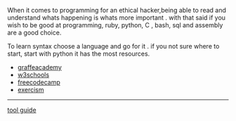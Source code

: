 When it comes to programming for an ethical hacker,being able to read and understand whats happening is whats more important .
with that said if you wish to be good at programming, ruby,  python, C , bash, sql and assembly are a good choice. 

To learn syntax choose a language and go for it . if you not sure where to start, start with python it has the most resources.

- [graffeacademy](https://www.giraffeacademy.com/programming-languages/)
- [w3schools](https://www.w3schools.com/)
- [freecodecamp](https://www.freecodecamp.org/)
- [exercism](https://exercism.org/)
------------------
[tool guide](https://github.com/ROT101/learn_something/blob/main/skill_development/tool_guide.md)
 
